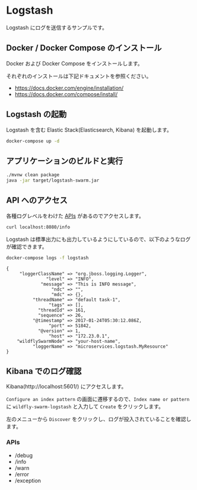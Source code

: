 # Logstash

Logstash にログを送信するサンプルです。

## Docker / Docker Compose のインストール

Docker および Docker Compose をインストールします。

それぞれのインストールは下記ドキュメントを参照ください。

* https://docs.docker.com/engine/installation/
* https://docs.docker.com/compose/install/

## Logstash の起動

Logstash を含む Elastic Stack(Elasticsearch, Kibana) を起動します。

``` sh
docker-compose up -d
```

## アプリケーションのビルドと実行

``` sh
./mvnw clean package
java -jar target/logstash-swarm.jar
```

## API へのアクセス

各種ログレベルをわけた [APIs](#apis) があるのでアクセスします。

``` sh
curl localhost:8080/info
```

Logstash は標準出力にも出力しているようにしているので、以下のようなログが確認できます。

``` sh
docker-compose logs -f logstash
```

```
{
     "loggerClassName" => "org.jboss.logging.Logger",
               "level" => "INFO",
             "message" => "This is INFO message",
                 "ndc" => "",
                 "mdc" => {},
          "threadName" => "default task-1",
                "tags" => [],
            "threadId" => 161,
            "sequence" => 26,
          "@timestamp" => 2017-01-24T05:30:12.086Z,
                "port" => 51842,
            "@version" => 1,
                "host" => "172.23.0.1",
    "wildflySwarmNode" => "your-host-name",
          "loggerName" => "microservices.logstash.MyResource"
}
```

## Kibana でのログ確認

Kibana(http://localhost:5601/) にアクセスします。
 
`Configure an index pattern` の画面に遷移するので、`Index name or pattern` に
`wildfly-swarm-logstash` と入力して `Create` をクリックします。

左のメニューから `Discover` をクリックし、ログが投入されていることを確認します。


### APIs

* /debug
* /info
* /warn
* /error
* /exception